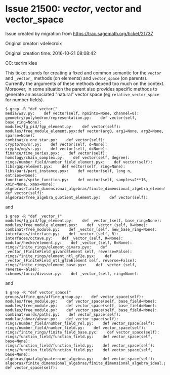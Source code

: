 # Issue 21500: _vector_, vector and vector_space

Issue created by migration from https://trac.sagemath.org/ticket/21737

Original creator: vdelecroix

Original creation time: 2016-10-21 08:08:42

CC:  tscrim klee

This ticket stands for creating a fixed and common semantic for the `vector` and `_vector_` methods (on elements) and `vector_space` (on parents). Currently the arguments of these methods depend too much on the context. Moreover, in some situation the parent also provides specific methods to generate an associated "natural" vector space (eg `relative_vector_space` for number fields).


```
$ grep -R "def vector("
media/wav.py:    def vector(self, npoints=None, channel=0):
geometry/polyhedron/representation.py:    def vector(self, base_ring=None):
modules/fg_pid/fgp_element.py:    def vector(self):
modules/free_module_element.pyx:def vector(arg0, arg1=None, arg2=None, sparse=None):
combinat/e_one_star.py:    def vector(self):
crypto/mq/sr.py:    def vector(self, d=None):
crypto/mq/sr.py:    def vector(self, d=None):
finance/time_series.pyx:    def vector(self):
homology/chain_complex.py:    def vector(self, degree):
rings/number_field/number_field_element.pyx:    def vector(self):
libs/gap/element.pyx:    def vector(self, ring=None):
libs/pari/pari_instance.pyx:    def vector(self, long n, entries=None):
functions/spike_function.py:    def vector(self, samples=2**16, xmin=None, xmax=None):
algebras/finite_dimensional_algebras/finite_dimensional_algebra_element.py:    def vector(self):
algebras/free_algebra_quotient_element.py:    def vector(self):
```

and

```
$ grep -R "def _vector_("
modules/fg_pid/fgp_element.py:    def _vector_(self, base_ring=None):
modules/free_module_element.pyx:    def _vector_(self, R=None):
combinat/free_module.py:    def _vector_(self, new_base_ring=None):
interfaces/interface.py:    def _vector_(self, R):
interfaces/octave.py:    def _vector_(self, R=None):
modular/hecke/element.py:    def _vector_(self, R=None):
rings/finite_rings/element_givaro.pyx:    def _vector_(FiniteField_givaroElement self, reverse=False):
rings/finite_rings/element_ntl_gf2e.pyx:    def _vector_(FiniteField_ntl_gf2eElement self, reverse=False):
rings/finite_rings/element_base.pyx:    def _vector_(self, reverse=False):
schemes/toric/divisor.py:    def _vector_(self, ring=None):
```

and

```
$ grep -R "def vector_space("
groups/affine_gps/affine_group.py:    def vector_space(self):
modules/free_module.py:    def vector_space(self, base_field=None):
modules/free_module.py:    def vector_space(self, base_field=None):
modules/free_module.py:    def vector_space(self, base_field=None):
combinat/words/paths.py:    def vector_space(self):
modular/abvar/abvar.py:    def vector_space(self):
rings/number_field/number_field_rel.py:    def vector_space(self):
rings/number_field/number_field.py:    def vector_space(self):
rings/finite_rings/finite_field_base.pyx:    def vector_space(self):
rings/function_field/function_field.py:    def vector_space(self, base=None):
rings/function_field/function_field.py:    def vector_space(self):
rings/function_field/function_field.py:    def vector_space(self, base=None):
algebras/quatalg/quaternion_algebra.py:    def vector_space(self):
algebras/finite_dimensional_algebras/finite_dimensional_algebra_ideal.py:    def vector_space(self):
```

